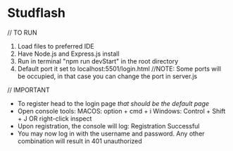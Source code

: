 # Studflash


// TO RUN
1. Load files to preferred IDE
2. Have Node.js and Express.js install
3. Run in terminal "npm run devStart" in the root directory
4. Default port it set to localhost:5501/login.html //NOTE: Some ports will be occupied, in that case you can change the port in server.js

// IMPORTANT 
 - To register head to the login page *that should be the default page*
 - Open console tools: MACOS: option + cmd + i Windows: Control + Shift + J OR right-click inspect
 - Upon registration, the console will log: Registration Successful
 - You may now log in with the username and password. Any other combination will result in 401 unauthorized 
